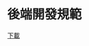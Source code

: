 # 後端開發規範

[下載](https://github.com/raychiutw/code_convention_backend/blob/master/Code_Convention_Backend_V1.0.0.docx)
